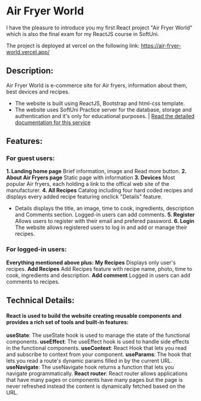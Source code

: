 # Air Fryer World

I have the pleasure to introduce you my first React project "Air Fryer World" which is also the final exam for my ReactJS course in SoftUni.

The project is deployed at vercel on the following link: https://air-fryer-world.vercel.app/

## Description:

Air Fryer World is e-commerce site for Air fryers, information about them, best devices and recipes.

- The website is built using ReactJS, Bootstrap and html-css template. 
- The website uses SoftUni Practice server for the database, storage and authentication and it's only for educational purposes.
| [Read the detailed documentation for this service](./README-practice-server.md)

## Features:
### For guest users:
**1. Landing home page**
Brief information, image and Read more button.
**2. About Air Fryers page**
Static page with information
**3. Devices**
Most popular Air fryers, each holding a link to the offical web site of the manufacturer.
**4. All Recipes**
Catalog including four hard coded recipes and displays every added recipe featuring onclick "Details" feature.
- Details displays the title, an image, time to cook, ingredients, description and Comments section. Logged-in users can add comments.
**5. Register**
Allows users to register with their email and prefered password.
**6. Login**
The website allows registered users to log in and add or manage their recipes.
### For logged-in users:
**Everything mentioned above plus:**
**My Recipes**
Displays only user's recipes.
**Add Recipes**
Add Recipes feature with recipe name, photo, time to cook, ingredients and description.
**Add comment**
Logged in users can add comments to recipes.

## Technical Details:
#### React is used to build the website creating reusable components and provides a rich set of tools and built-in features:
**useState**: The useState hook is used to manage the state of the functional components.
**useEffect**: The useEffect hook is used to handle side effects in the functional components.
**useContext**: React Hook that lets you read and subscribe to context from your component.
**useParams**: The hook that lets you read a route's dynamic params filled in by the current URL.
**useNavigate**: The useNavigate hook returns a function that lets you navigate programmatically.
**React router**: React router allows applications that have many pages or components have many pages but the page is never refreshed instead the content is dynamically fetched based on the URL.


